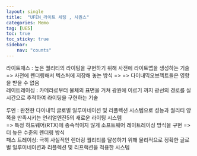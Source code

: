 ```yaml
---
layout: single
title:  "UFEN_라이트 세팅 , 시퀀스"
categories: Memo
tag: [UE5]
toc: true
toc_sticky: true
sidebar:
    nav: "counts"
---
```


라이트매스 : 높은 퀄리티의 라이팅을 구현하기 위해 사전에 라이트맵을 생성하는 기술 <br>
=> 사전에 렌더링해서 텍스처에 저장해 놓는 방식
=>
=> 다이내믹오브젝트들은 영향을 받을 수 없음
<br>
레이트레이싱 : 카메라로부터 물체의 표면을 거쳐 광원에 이르기 까지 광선의 경로를 실시간으로 추적하여 라이팅을 구현하는 기술

루멘 : 완전한 다이내믹 글로벌 일루미네이션 및 리플렉션 시스템으로 성능과 퀄리티 양쪽을 만족시키는 언리얼엔진5의 새로운 라이팅 시스템 <br>
=> 특정 하드웨어(RTX)에 종속적이지 않게 소프트웨어 레이트레이싱 방식을 구현
=> 더 높은 수준의 렌더링 방식
<br>
패스 트레이싱: 극히 사실적인 렌더링 퀄리티를 달성하기 위해 물리적으로 정확한 글로벌 일루미네이션과 리플렉션 및 리프랙션을 적용한 시스템